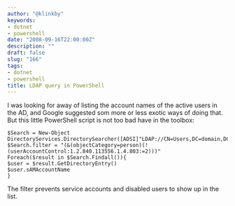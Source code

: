 ```yaml
---
author: "@klinkby"
keywords:
- dotnet
- powershell
date: "2008-09-16T22:00:00Z"
description: ""
draft: false
slug: "166"
tags:
- dotnet
- powershell
title: LDAP query in PowerShell
---
```



I was looking for away of listing the account names of the active users in the AD, and Google suggested som more or less exotic ways of doing that. But this little PowerShell script is not too bad have in the toolbox:   

<pre class="csharpcode"><code>$Search = New-Object DirectoryServices.DirectorySearcher([ADSI]<span class="str">"LDAP://CN=Users,DC=domain,DC=local"</span>)
$Search.<span class="kwrd">filter</span> = <span class="str">"(&amp;(objectCategory=person)(!(userAccountControl:1.2.840.113556.1.4.803:=2)))"</span>
Foreach($result <span class="kwrd">in</span> $Search.Findall()){
$user = $result.GetDirectoryEntry()
$user.sAMAccountName
}</code></pre>
  The filter prevents service accounts and disabled users to show up in the list.

